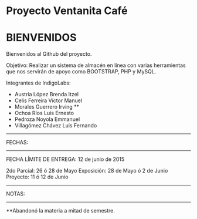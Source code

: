 # Proyecto Ventanita Café

# BIENVENIDOS

Bienvenidos al Github del proyecto.

Objetivo:
Realizar un sistema de almacén en línea con varias herramientas que nos servirán de apoyo como BOOTSTRAP, PHP y MySQL.


Integrantes de IndigoLabs:

  * Austria López Brenda Itzel
  * Celis Ferreira Víctor Manuel
  * Morales Guerrero Irving **
  * Ochoa Ríos Luis Ernesto
  * Pedroza Noyola Emmanuel
  * Villagómez Chávez Luis Fernando
  
  



-------------------------------------------

FECHAS:

-------------------------------------------
FECHA LÍMITE DE ENTREGA:  12 de junio de 2015

2do Parcial:   26 ó 28 de Mayo
Exposición:    28 de Mayo  ó 2 de Junio
Proyecto:      11 ó 12 de Junio

-------------------------------------------

NOTAS: 

-------------------------------------------
**Abandonó la materia a mitad de semestre.
